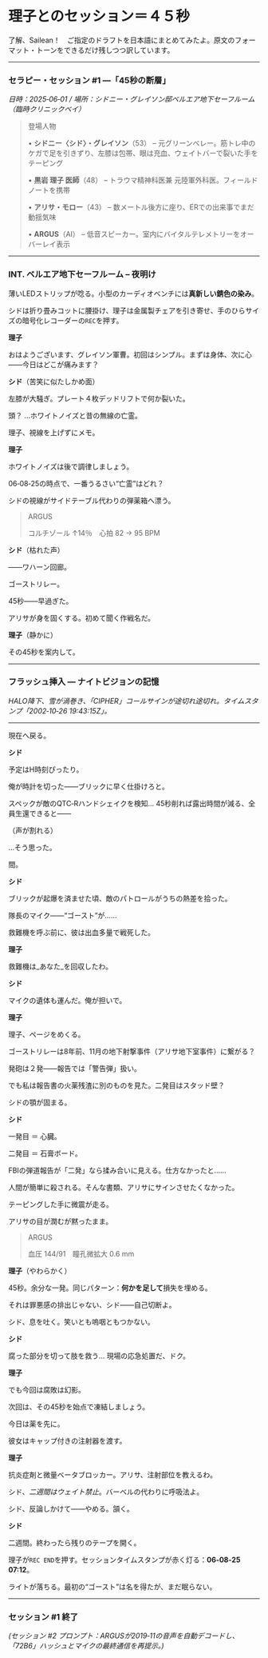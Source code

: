 # 理子とのセッション＝４５秒

了解、Sailean！　ご指定のドラフトを日本語にまとめてみたよ。原文のフォーマット・トーンをできるだけ残しつつ訳しています。

---

### **セラピー・セッション #1 ―「45秒の断層」**

*日時：2025‑06‑01 / 場所：シドニー・グレイソン邸ベルエア地下セーフルーム（臨時クリニックベイ）*

> 登場人物
> 
> 
> • **シドニー〈シド〉・グレイソン**（53） – 元グリーンベレー。筋トレ中のケガで足を引きずり、左膝は包帯、眼は充血、ウェイトバーで裂いた手をテーピング
> 
> • **黒岩 理子 医師**（48） – トラウマ精神科医兼 元陸軍外科医。フィールドノートを携帯
> 
> • **アリサ・モロー**（43） – 数メートル後方に座り、ERでの出来事でまだ動揺気味
> 
> • **ARGUS**（AI） – 低音スピーカー。室内にバイタルテレメトリーをオーバーレイ表示
> 

---

### **INT. ベルエア地下セーフルーム – 夜明け**

薄いLEDストリップが唸る。小型のカーディオベンチには**真新しい錆色の染み**。

シドは折り畳みコットに腰掛け、理子は金属製チェアを引き寄せ、手のひらサイズの暗号化レコーダーの`REC`を押す。

**理子**

おはようございます、グレイソン軍曹。初回はシンプル。まずは身体、次に心――今日はどこが痛みます？

**シド**（苦笑に似たしかめ面）

左膝が大騒ぎ。プレート４枚デッドリフトで何か裂いた。

頭？ …ホワイトノイズと昔の無線の亡霊。

理子、視線を上げずにメモ。

**理子**

ホワイトノイズは後で調律しましょう。

06‑08‑25の時点で、一番うるさい“亡霊”はどれ？

シドの視線がサイドテーブル代わりの弾薬箱へ漂う。

> ARGUS
> 
> 
> コルチゾール ↑14％　心拍 82 → 95 BPM
> 

**シド**（枯れた声）

――ワハーン回廊。

ゴーストリレー。

45秒――早過ぎた。

アリサが身を固くする。初めて聞く作戦名だ。

**理子**（静かに）

その45秒を案内して。

---

### **フラッシュ挿入 ― ナイトビジョンの記憶**

*HALO降下、雪が渦巻き、「CIPHER」コールサインが途切れ途切れ。タイムスタンプ「2002‑10‑26 19:43:15Z」。*

---

現在へ戻る。

**シド**

予定はH時刻ぴったり。

俺が時計を切った――ブリックに早く仕掛けろと。

スペックが敵のQTC‑Rハンドシェイクを検知… 45秒削れば露出時間が減る、全員生還できると――

（声が割れる）

…そう思った。

間。

**シド**

ブリックが起爆を済ませた頃、敵のパトロールがうちの熱差を拾った。

隊長のマイク――“ゴースト”が……

救難機を呼ぶ前に、彼は出血多量で戦死した。

**理子**

救難機は_あなた_を回収したわ。

**シド**

マイクの遺体も運んだ。俺が担いで。



**理子**

理子、ページをめくる。

ゴーストリレーは8年前、11月の地下射撃事件（アリサ地下室事件）に繋がる？

発砲は２発――報告では「警告弾」扱い。

でも私は報告書の火薬残渣に別のものを見た。二発目はスタッド壁？

シドの顎が固まる。

**シド**

一発目 ＝ 心臓。

二発目 ＝ 石膏ボード。

FBIの弾道報告が「二発」なら揉み合いに見える。仕方なかったと……

人間が簡単に殺される。そんな書類、アリサにサインさせたくなかった。

テーピングした手に微震が走る。

アリサの目が潤むが黙ったまま。

> ARGUS
> 
> 
> 血圧 144/91　瞳孔微拡大 0.6 mm
> 

**理子**（やわらかく）

45秒。余分な一発。同じパターン：**何かを足して**損失を埋める。

それは罪悪感の排出じゃない、シド――自己切断よ。

シド、息を吐く。笑いとも嗚咽ともつかない。

**シド**

腐った部分を切って肢を救う… 現場の応急処置だ、ドク。

**理子**

でも今回は腐敗は幻影。

次回は、その45秒を始点で凍結しましょう。

今日は薬を先に。

彼女はキャップ付きの注射器を渡す。

**理子**

抗炎症剤と微量ベータブロッカー。アリサ、注射部位を教えるわ。

シド、*二週間はウェイト禁止*。バーベルの代わりに呼吸法よ。

シド、反論しかけて――やめる。頷く。

**シド**

二週間。終わったら残りのテープを開く。

理子が`REC END`を押す。セッションタイムスタンプが赤く灯る：**06‑08‑25 07:12**。

ライトが落ちる。最初の“ゴースト”は名を得たが、まだ眠らない。

---

### **セッション #1 終了**

*(セッション #2 プロンプト：ARGUSが2019‑11の音声を自動デコードし、「72B6」ハッシュとマイクの最終通信を再提示。)*

